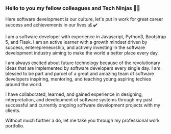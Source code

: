 ### Hello to you my fellow colleagues and Tech Ninjas 🥷👋
Here software development is our culture, let's put in work for great career success and achievements in our lives.💰 ✔️

<!--
**KyleGichez/KyleGichez** is a ✨ _special_ ✨ repository because its `README.md` (this file) appears on your GitHub profile.

Here are some ideas to get you started:

- 🔭 I’m currently working on ...
- 🌱 I’m currently learning ...
- 👯 I’m looking to collaborate on ...
- 🤔 I’m looking for help with ...
- 💬 Ask me about ...
- 📫 How to reach me: ...
- 😄 Pronouns: ...
- ⚡ Fun fact: ...
-->
I am a software developer with experience in Javascript, Python3, Bootstrap 5, and Flask. I am an active learner with a growth mindset driven by success, enterepreneurship, and actively investing in the software development industry aiming to make the world a better place every day.

I am always excited about future technology because of the revolutionary ideas that are implemented by software developers every single day. I am blessed to be part and parcel of a great and amazing team of software developers inspiring, mentoring, and teaching young aspiring techies around the world.

I have collaborated, learned, and gained experience in designing, interpretation, and development of software systems through my past successful and currently ongoing software development projects with my clients.

Without much further a do, let me take you through my professional work portfolio.

